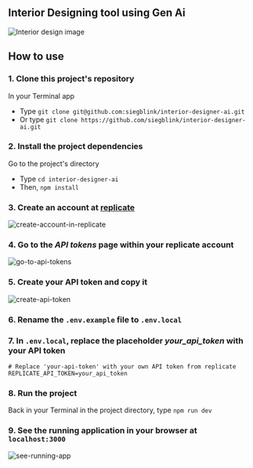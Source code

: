 ## Interior Designing tool using Gen Ai

![Interior design image](public/app-screenshot.png)

## How to use

### 1. Clone this project's repository

In your Terminal app

- Type `git clone git@github.com:siegblink/interior-designer-ai.git`
- Or type `git clone https://github.com/siegblink/interior-designer-ai.git`

### 2. Install the project dependencies

Go to the project's directory

- Type `cd interior-designer-ai`
- Then, `npm install`

### 3. Create an account at [replicate](https://replicate.com/)

![create-account-in-replicate](public/create-account-in-replicate.png)

### 4. Go to the _API tokens_ page within your replicate account

![go-to-api-tokens](public/go-to-api-tokens.png)

### 5. Create your API token and copy it

![create-api-token](public/create-api-token.png)

### 6. Rename the `.env.example` file to `.env.local`

### 7. In `.env.local`, replace the placeholder _your_api_token_ with your API token

```
# Replace 'your-api-token' with your own API token from replicate
REPLICATE_API_TOKEN=your_api_token
```

### 8. Run the project

Back in your Terminal in the project directory, type `npm run dev`

### 9. See the running application in your browser at `localhost:3000`

![see-running-app](public/see-running-app.png)
